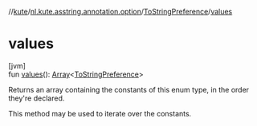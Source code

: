 //[kute](../../../index.md)/[nl.kute.asstring.annotation.option](../index.md)/[ToStringPreference](index.md)/[values](values.md)

# values

[jvm]\
fun [values](values.md)(): [Array](https://kotlinlang.org/api/latest/jvm/stdlib/kotlin/-array/index.html)&lt;[ToStringPreference](index.md)&gt;

Returns an array containing the constants of this enum type, in the order they're declared.

This method may be used to iterate over the constants.
